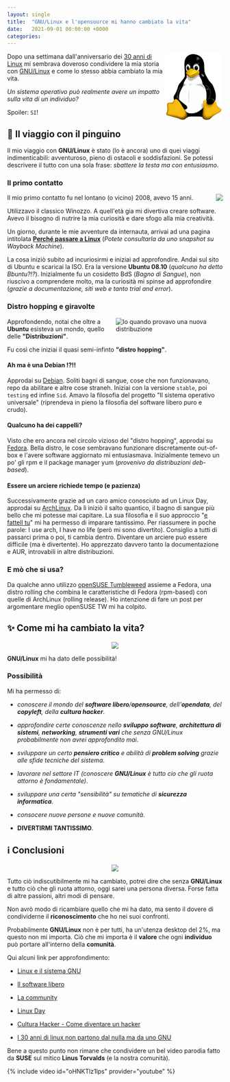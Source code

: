 ```yaml
---
layout: single
title:  "GNU/Linux e l'opensource mi hanno cambiato la vita"
date:   2021-09-01 00:00:00 +0000
categories: 
---
```


<img style="float: right; max-height: 160px" src="/assets/images/post/linux-logo.jpg">

Dopo una settimana dall'anniversario dei [30 anni di Linux](https://www.zdnet.com/article/linus-torvalds-on-linuxs-30th-birthday/) mi sembrava doveroso condividere la mia storia con [GNU/Linux](https://www.gnu.org/gnu/linux-and-gnu.it.html) e come lo stesso abbia cambiato la mia vita. 

*Un sistema operativo può realmente avere un impatto sulla vita di un individuo?*

Spoiler: `SI`!


## 🚀 Il viaggio con il pinguino 

Il mio viaggio con **GNU/Linux** è stato (lo è ancora) uno di quei viaggi indimenticabili: avventuroso, pieno di ostacoli e soddisfazioni. Se potessi descrivere il tutto con una sola frase: *sbattere la testa ma con entusiasmo*.

### Il primo contatto 

<img style="float: right; max-height: 220px" src="https://i.giphy.com/media/26hisVHpbBwfcfKus/giphy.webp">

Il mio primo contatto fu nel lontano (o vicino) 2008, avevo 15 anni.

Utilizzavo il classico Winozzo. A quell'età gia mi divertiva creare software. Avevo il bisogno di nutrire la mia curiosità e dare sfogo alla mia creatività.

Un giorno, durante le mie avventure da internauta, arrivai ad una pagina intitolata **[Perché passare a Linux](https://web.archive.org/web/20080913180334/http://www.istitutomajorana.it:80/passare-linux/index5.html)** (*Potete consultarla da uno snapshot su Wayback Machine*).

La cosa iniziò subito ad incuriosirmi e iniziai ad approfondire. Andai sul sito di Ubuntu e scaricai la ISO. Era la versione **Ubuntu 08.10** (*qualcuno ha detto Bbuntu?!?*). Inizialmente fu un cosidetto BdS (*Bagno di Sangue*), non riuscivo a comprendere molto, ma la curiosità mi spinse ad approfondire (*grazie a documentazione, siti web e tanto trial and error*).


### Distro hopping e giravolte

<img style="float: right; max-height: 220px" src="https://i.giphy.com/media/GbIHIHhkgfpAs/giphy.webp" width="250px" title="Io quando provavo una nuova distribuzione">

Approfondendo, notai che oltre a **Ubuntu** esisteva un mondo, quello delle **"Distribuzioni"**.

Fu così che iniziai il quasi semi-infinto **"distro hopping"**. 

#### Ah ma è una Debian !?!! 
Approdai su [Debian](https://it.wikipedia.org/wiki/Debian). Soliti bagni di sangue, cose che non funzionavano, repo da abilitare e altre cose straneh. Iniziai con la versione `stable`, poi `testing` ed infine `Sid`. Amavo la filosofia del progetto "Il sistema operativo universale" (riprendeva in pieno la filosofia del software libero puro e crudo).


#### Qualcuno ha dei cappelli?
Visto che ero ancora nel circolo vizioso del "distro hopping", approdai su [Fedora](https://it.wikipedia.org/wiki/Fedora_(informatica)). Bella distro, le cose sembravano funzionare discretamente out-of-box e l'avere software aggiornato mi entusiasmava. Inizialmente temevo un po' gli rpm e il package manager yum (*provenivo da distribuzioni deb-based*).


#### Essere un arciere richiede tempo (e pazienza)
Successivamente grazie ad un caro amico conosciuto ad un Linux Day, approdai su [ArchLinux](https://it.wikipedia.org/wiki/Arch_Linux). Da lì iniziò il salto quantico, il bagno di sangue più bello che mi potesse mai capitare.
La sua filosofia e il suo approccio "[e fattell tu](https://www.youtube.com/watch?v=NnTozyZgfiM)" mi ha permesso di imparare tantissimo. Per riassumere in poche parole: I use arch, I have no life (però mi sono divertito). Consiglio a tutti di passarci prima o poi, ti cambia dentro. Diventare un arciere può essere difficile (ma è divertente).
Ho apprezzato davvero tanto la documentazione e AUR, introvabili in altre distribuzioni.


### E mò che si usa?
Da qualche anno utilizzo [openSUSE Tumbleweed](https://en.wikipedia.org/wiki/OpenSUSE) assieme a Fedora, una distro rolling che combina le caratteristiche di Fedora (rpm-based) con quelle di ArchLinux (rolling release). Ho intenzione di fare un post per argomentare meglio openSUSE TW mi ha colpito. 


## ✨ Come mi ha cambiato la vita? 

<div align="center">
    <img src="https://i.giphy.com/media/26tk04nXG6QELEs3C/giphy.webp" align="center" width="250px">
</div>

**GNU/Linux** mi ha dato delle possibilità!


### Possibilità

Mi ha permesso di:

- _conoscere il mondo del **software libero**/**opensource**, dell'**opendata**, del **copyleft**, della **cultura hacker**_.

- _approfondire certe conoscenze nello **sviluppo software**, **architettura di sistemi**, **networking**, **strumenti vari** che senza GNU/Linux probabilmente non avrei approfondito mai_.

- _sviluppare un certo **pensiero critico** e abilità di **problem solving** grazie alle sfide tecniche del sistema_.

- _lavorare nel settore IT (conoscere **GNU/Linux** è tutto cio che gli ruota attorno è fondamentale)_.

- _sviluppare una certa "sensibilità" su tematiche di **sicurezza informatica**_.

- _consocere nuove persone e nuove comunità_.

- **DIVERTIRMI TANTISSIMO**.



## ℹ️ Conclusioni

<div align="center">
    <img src="https://i.giphy.com/media/06gVN8Aj6HGAqezXmq/giphy.webp" align="center" width="250px">
</div>

Tutto ciò indiscutibilmente mi ha cambiato, potrei dire che senza **GNU/Linux** e tutto ciò che gli ruota attorno, oggi sarei una persona diversa. Forse fatta di altre passioni, altri modi di pensare.


Non avrò modo di ricambiare quello che mi ha dato, ma sento il dovere di condividerne il **riconoscimento** che ho nei suoi confronti.


Probabilmente **GNU/Linux** non è per tutti, ha un'utenza desktop del 2%, ma questo non mi importa. Ciò che mi importa è il **valore** che ogni **individuo** può portare all'interno della **comunità**.


Qui alcuni link per approfondimento:

- [Linux e il sistema GNU](https://www.gnu.org/gnu/linux-and-gnu.it.html)

- [Il software libero](https://www.gnu.org/philosophy/free-sw.html)

- [La community](https://www.linux.it/community/)

- [Linux Day](https://www.linuxday.it/)

- [Cultura Hacker - Come diventare un hacker](https://www.autistici.org/hackarena/etica/jargon.htm)

- [I 30 anni di linux non partono dal nulla ma da uno GNU](https://www.nalug.tech/editoriale/i-30-anni-di-linux-non-partono-dal-nulla-ma-da-uno-gnu/)


Bene a questo punto non rimane che condividere un bel video parodia fatto da **SUSE** sul mitico **Linus Torvalds** (e la nostra comunità).

{% include video id="oHNKTlz1lps" provider="youtube" %}

